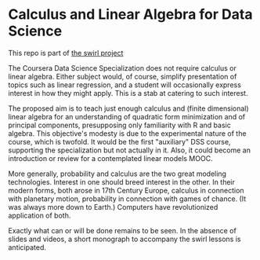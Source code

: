 Calculus and Linear Algebra for Data Science
=====================

This repo is part of [the swirl project](http://swirlstats.com)

The Coursera Data Science Specialization does not require calculus or linear algebra. Either subject would, of course, simplify presentation of topics such as linear regression, and a student will occasionally express interest in how they might apply. This is a stab at catering to such interest.

The proposed aim is to teach just enough calculus and (finite dimensional) linear algebra for an understanding of quadratic form minimization and of principal components, presupposing only familiarity with R and basic algebra. This objective's modesty is due to the experimental nature of the course, which is twofold. It would be the first "auxiliary" DSS course, supporting the specialization but not actually in it. Also, it could become an introduction or review for a contemplated linear models MOOC.

More generally, probability and calculus are the two great modeling technologies. Interest in one should breed interest in the other. In their modern forms, both arose in 17th Century Europe, calculus in connection with planetary motion, probability in connection with games of chance. (It was always more down to Earth.) Computers have revolutionized application of both.

Exactly what can or will be done remains to be seen. In the absence of slides and videos, a short monograph to accompany the swirl lessons is anticipated.
